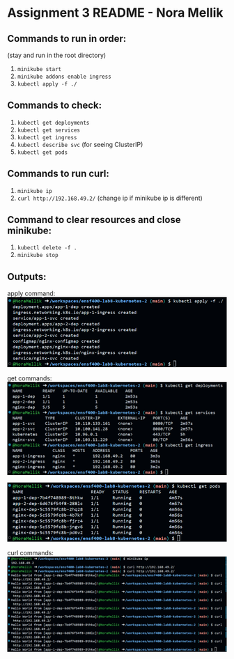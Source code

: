 # Assignment 3 README - Nora Mellik

## Commands to run in order:
(stay and run in the root directory)

1. ```minikube start```
2. ```minikube addons enable ingress```
3. ```kubectl apply -f ./```

## Commands to check:
1. ```kubectl get deployments```
2. ```kubectl get services```
3. ```kubectl get ingress```
4. ```kubectl describe svc``` (for seeing ClusterIP)
5. ```kubectl get pods```

## Commands to run curl:
1. ```minikube ip```
2. ```curl http://192.168.49.2/```
(change ip if minikube ip is different) 

## Command to clear resources and close minikube:
1. ```kubectl delete -f .``` 
2. ```minikube stop```

## Outputs:

apply command:
![kubectl apply -f ./ output](image.png)

get commands:
![get commands](image-1.png)

![other get command](image-2.png)

curl commands:
![curl with ip](image-3.png)

